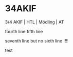 # 34AKIF
3/4 AKIF | HTL  |  Mödling  |  AT

fourth line
fifth line

seventh line but no sixth line !!!!

test
